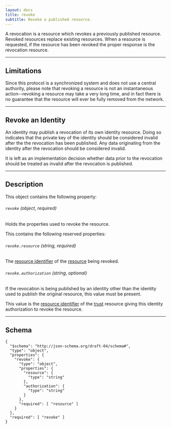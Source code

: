 ```yaml
---
layout: docs
title: revoke
subtitle: Revoke a published resource.
---
```



A revocation is a resource which revokes a previously published
resource. Revoked resources replace existing resources. When a
resource is requested, if the resource has been revoked the proper
response is the revocation resource.

---

## Limitations

Since this protocol is a synchronized system and does not use
a central authority, please note that revoking a resource is
not an instantaneous action--revoking a resource may take a
very long time, and in fact there is no guarantee that the
resource will ever be fully removed from the network.

---

## Revoke an Identity

An identity may publish a revocation of its own identity
resource. Doing so indicates that the private key of the
identity should be considered invalid after the the
revocation has been published. Any data originating from
the identity after the revocation should be considered
invalid.

It is left as an implementation decision whether data
prior to the revocation should be treated as invalid
after the revocation is published.

---

## Description

This object contains the following property:

###### `revoke` *(object, required)*

Holds the properties used to revoke the resource.

This contains the following reserved properties:

###### `revoke.resource` *(string, required)*

The [resource identifier](/journal/resource#resource-identifier) of the
[resource](/journal/resource) being revoked.

###### `revoke.authorization` *(string, optional)*

If the revocation is being published by an identity other than
the identity used to publish the original resource, this value
must be present.

This value is the [resource identifier](/journal/resource#resource-identifier)
of the [trust](/schema/trust) resource giving this identity
authorization to revoke the resource.

---

## Schema

	{
	  "$schema": "http://json-schema.org/draft-04/schema#",
	  "type": "object",
	  "properties": {
	    "revoke": {
	      "type": "object",
	      "properties": {
	        "resource": {
	          "type": "string"
	        },
	        "authorization": {
	          "type": "string"
	        }
	      },
	      "required": [ "resource" ]
	    }
	  },
	  "required": [ "revoke" ]
	}
